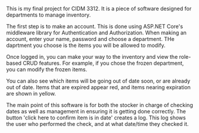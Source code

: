 This is my final project for CIDM 3312. It is a piece of software designed for departments to manage inventory.

The first step is to make an account. This is done using ASP.NET Core's middleware library for Authentication and Authorization. When making an account, enter your name, password and choose a department. THe daprtment you choose is the items you will be allowed to modify. 

Once logged in, you can make your way to the inventory and view the role-based CRUD features. For example, if you chose the frozen department, you can modify the frozen items. 

You can also see which items will be going out of date soon, or are already out of date. Items that are expired appear red, and items nearing expiration are shown in yellow. 

The main point of this software is for both the stocker in charge of checking dates as well as management in ensuring it is getting done correctly. The button 'click here to confirm item is in date' creates a log. This log shows the user who performed the check, and at what date/time they checked it.

